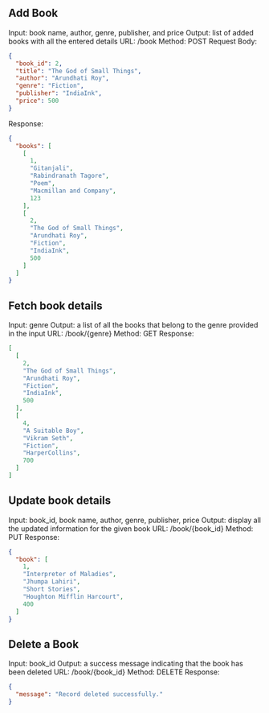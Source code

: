## Add Book
Input: book name, author, genre, publisher, and price
Output: list of added books with all the entered details
URL: /book
Method: POST
Request Body:
```json
{
  "book_id": 2,
  "title": "The God of Small Things",
  "author": "Arundhati Roy",
  "genre": "Fiction",
  "publisher": "IndiaInk",
  "price": 500
}
```

Response:
```json
{
  "books": [
    [
      1,
      "Gitanjali",
      "Rabindranath Tagore",
      "Poem",
      "Macmillan and Company",
      123
    ],
    [
      2,
      "The God of Small Things",
      "Arundhati Roy",
      "Fiction",
      "IndiaInk",
      500
    ]
  ]
}
```


## Fetch book details
Input: genre
Output: a list of all the books that belong to the genre provided in the input
URL: /book/{genre}
Method: GET
Response:
```json
[
  [
    2,
    "The God of Small Things",
    "Arundhati Roy",
    "Fiction",
    "IndiaInk",
    500
  ],
  [
    4,
    "A Suitable Boy",
    "Vikram Seth",
    "Fiction",
    "HarperCollins",
    700
  ]
]
```

## Update book details
Input: book_id, book name, author, genre, publisher, price
Output: display all the updated information for the given book
URL: /book/{book_id}
Method: PUT
Response:
```json
{
  "book": [
    1,
    "Interpreter of Maladies",
    "Jhumpa Lahiri",
    "Short Stories",
    "Houghton Mifflin Harcourt",
    400
  ]
}
```

## Delete a Book
Input: book_id
Output: a success message indicating that the book has been deleted
URL: /book/{book_id}
Method: DELETE
Response:
```json
{
  "message": "Record deleted successfully."
}
```
